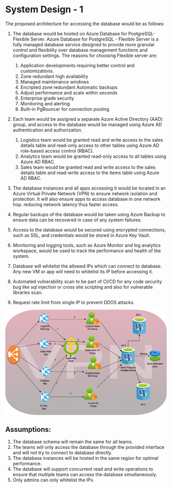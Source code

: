 # System Design - 1

The proposed architecture for accessing the database would be as follows:

1. The database would be hosted on Azure Database for PostgreSQL-Flexible Server. 
   Azure Database for PostgreSQL - Flexible Server is a fully managed database service designed to provide more granular control and flexibility over database management functions and configuration settings.
   The reasons for choosing Flexible server are:
   1. Application developments requiring better control and customizations.
   2. Zone redundant high availability 
   3. Managed maintenance windows
   4. Encripted zone redundant Automatic backups
   5. Adjust performance and scale within seconds
   6. Enterprise grade security
   7. Monitoring and alerting
   8. Built-in PgBouncer for connection pooling

2. Each team would be assigned a separate Azure Active Directory (AAD) group, and access to the database would be managed using Azure AD authentication and authorization.

   1. Logistics team would be granted read and write access to the sales details table and read-only access to other tables using Azure AD role-based access control (RBAC).
   2. Analytics team would be granted read-only access to all tables using Azure AD RBAC.
   3. Sales team would be granted read and write access to the sales details table and read-write access to the items table using Azure AD RBAC.
3. The database instances and all apps accessing it would be located in an Azure Virtual Private Network (VPN) to ensure network isolation and protection.
   It will also ensure apps to access database in one network hop. reducing network latency thus faster access.
4. Regular backups of the database would be taken using Azure Backup to ensure data can be recovered in case of any system failures.

5. Access to the database would be secured using encrypted connections, such as SSL, and credentials would be stored in Azure Key Vault.

6. Monitoring and logging tools, such as Azure Monitor and log analytics workspace, would be used to track the performance and health of the system.
7. Database will whitelist the allowed IPs which can connect to database. Any new VM or app will need to whitelist its IP before accessing it.
8. Automated vulnerability scan to be part of CI/CD for any code security bug like sql injection or cross site scripting and also for vulnerable libraries scan.
9. Request rate limit from single IP to prevent DDOS attacks.


![img.png](img.png)





## Assumptions:

1. The database schema will remain the same for all teams.
2. The teams will only access the database through the provided interface and will not try to connect to database directly.
3. The database instances will be hosted in the same region for optimal performance.
4. The database will support concurrent read and write operations to ensure that multiple teams can access the database simultaneously.
5. Only admins can only whitelist the IPs.
